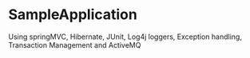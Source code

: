 # SampleApplication
Using springMVC, Hibernate, JUnit, Log4j loggers, Exception handling, Transaction Management and ActiveMQ
